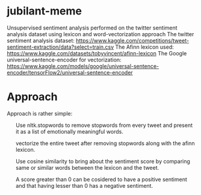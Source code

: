 # jubilant-meme
Unsupervised sentiment analysis performed on the twitter sentiment analysis dataset using lexicon and word-vectorization approach 
The twitter sentiment analysis dataset: https://www.kaggle.com/competitions/tweet-sentiment-extraction/data?select=train.csv
The Afinn lexicon used: https://www.kaggle.com/datasets/tobyvincent/afinn-lexicon
The Google universal-sentence-encoder for vectorization: https://www.kaggle.com/models/google/universal-sentence-encoder/tensorFlow2/universal-sentence-encoder

<h1>Approach</h1>
Approach is rather simple:
     <ul>Use nltk.stopwords to remove stopwords from every tweet and present it as a list of emotionally meaningful words.</ul>
     <ul>vectorize the entire tweet after removing stopwords along with the afinn lexicon.</ul>
     <ul>Use cosine similarity to bring about the sentiment score by comparing same or similar words between the lexicon and the tweet.</ul>
     <ul>A score greater than 0 can be cosidered to have a positive sentiment and that having lesser than 0 has a negative sentiment.</ul>
